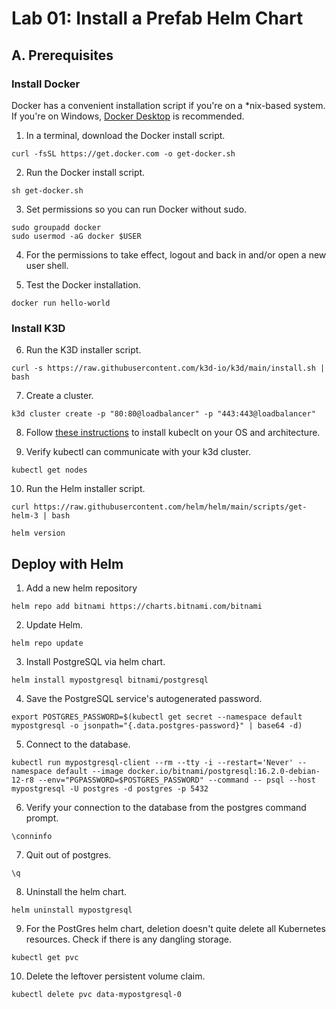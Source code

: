 # Lab 01: Install a Prefab Helm Chart

## A. Prerequisites

### Install Docker
Docker has a convenient installation script if you're on a *nix-based system. If you're on Windows, [Docker Desktop](https://docs.docker.com/desktop/install/windows-install/) is recommended.
1. In a terminal, download the Docker install script.

```
curl -fsSL https://get.docker.com -o get-docker.sh
```

2. Run the Docker install script.  

```
sh get-docker.sh
```

3. Set permissions so you can run Docker without sudo.

```
sudo groupadd docker
sudo usermod -aG docker $USER
```

4. For the permissions to take effect, logout and back in and/or open a new user shell.

5. Test the Docker installation.

```
docker run hello-world
```

### Install K3D

6. Run the K3D installer script.

```
curl -s https://raw.githubusercontent.com/k3d-io/k3d/main/install.sh | bash
```

7. Create a cluster.

```
k3d cluster create -p "80:80@loadbalancer" -p "443:443@loadbalancer"
```

8. Follow [these instructions](https://kubernetes.io/docs/tasks/tools/install-kubectl-linux/) to install kubeclt on your OS and architecture.

9. Verify kubectl can communicate with your k3d cluster.

```
kubectl get nodes
```

10. Run the Helm installer script.

```
curl https://raw.githubusercontent.com/helm/helm/main/scripts/get-helm-3 | bash
```
```
helm version
```

## Deploy with Helm

1. Add a new helm repository
   
```
helm repo add bitnami https://charts.bitnami.com/bitnami
```

2. Update Helm.

```
helm repo update
```

3. Install PostgreSQL via helm chart.

```
helm install mypostgresql bitnami/postgresql
```

4. Save the PostgreSQL service's autogenerated password.

```
export POSTGRES_PASSWORD=$(kubectl get secret --namespace default mypostgresql -o jsonpath="{.data.postgres-password}" | base64 -d)
```

5. Connect to the database.

```
kubectl run mypostgresql-client --rm --tty -i --restart='Never' --namespace default --image docker.io/bitnami/postgresql:16.2.0-debian-12-r8 --env="PGPASSWORD=$POSTGRES_PASSWORD" --command -- psql --host mypostgresql -U postgres -d postgres -p 5432
```

6. Verify your connection to the database from the postgres command prompt.

```
\conninfo
```

7. Quit out of postgres.

```
\q
```

8. Uninstall the helm chart.

```
helm uninstall mypostgresql
```

9. For the PostGres helm chart, deletion doesn't quite delete all Kubernetes resources. Check if there is any dangling storage.

```
kubectl get pvc
```

10. Delete the leftover persistent volume claim.

```
kubectl delete pvc data-mypostgresql-0
```














